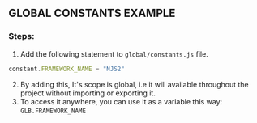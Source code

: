 ## GLOBAL CONSTANTS EXAMPLE

### Steps:
1. Add the following statement to ```global/constants.js``` file.
```javascript
constant.FRAMEWORK_NAME = "NJS2"
```
2. By adding this, It's scope is global, i.e it will available throughout the project without importing or exporting it.
3. To access it anywhere, you can use it as a variable this way: ```GLB.FRAMEWORK_NAME```
